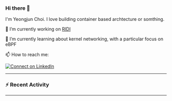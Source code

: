 ### Hi there 👋


I'm Yeongjun Choi. I love building container based archtecture or somthing.  


🔭 I’m currently working on [RIDI](https://github.com/ridi)

🌱 I’m currently learning about kernel networking, with a particular focus on eBPF 

📫 How to reach me:

[![Connect on LinkedIn](https://img.shields.io/badge/--linkedin?label=LinkedIn&logo=LinkedIn&style=social)](https://www.linkedin.com/in/choi-yeongjun-488a72137)

---

### :zap: Recent Activity

<!--START_SECTION:activity-->
<!--END_SECTION:activity-->

---

<!--
Here are some ideas to get you started:
- 🌱 I’m currently learning ...
- 👯 I’m looking to collaborate on ...
- 🤔 I’m looking for help with ...
- 💬 Ask me about ...
- 😄 Pronouns: ...
- ⚡ Fun fact: ...
-->
